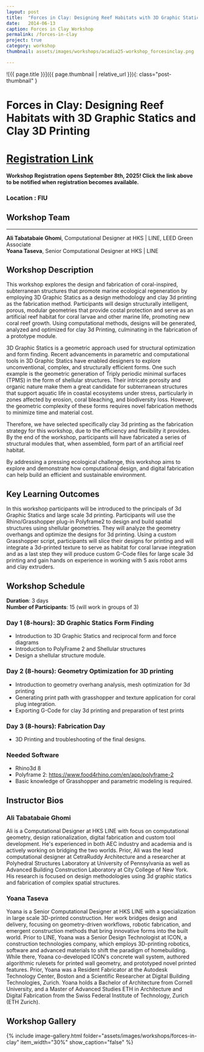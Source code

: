 ```yaml
---
layout: post
title:  "Forces in Clay: Designing Reef Habitats with 3D Graphic Statics and Clay 3D Printing"
date:   2014-06-13
caption: Forces in Clay Workshop
permalink: /forces-in-clay
project: true
category: workshop
thumbnail: assets/images/workshops/acadia25-workshop_forcesinclay.png

---
```


![{{ page.title }}]({{ page.thumbnail | relative_url }}){: class="post-thumbnail" }

# Forces in Clay: Designing Reef Habitats with 3D Graphic Statics and Clay 3D Printing

# [Registration Link](https://www.eventbrite.com/e/acadia-2025-workshops-tickets-1559581613589?aff=oddtdtcreator)

**Workshop Registration opens September 8th, 2025! Click the link above to be notified when registration becomes available.**

### Location : FIU

## Workshop Team
---

**Ali Tabatabaie Ghomi**, Computational Designer at HKS | LINE, LEED Green Associate  
**Yoana Taseva**, Senior Computational Designer at HKS | LINE


## Workshop Description

This workshop explores the design and fabrication of coral-inspired, subterranean structures that promote marine ecological regeneration by employing 3D Graphic Statics as a design methodology and clay 3d printing as the fabrication method. Participants will design structurally intelligent, porous, modular geometries that provide costal protection and serve as an artificial reef habitat for coral larvae and other marine life, promoting new coral reef growth. Using computational methods, designs will be generated, analyzed and optimized for clay 3d Printing, culminating in the fabrication of a prototype module.

3D Graphic Statics is a geometric approach used for structural optimization and form finding. Recent advancements in parametric and computational tools in 3D Graphic Statics have enabled designers to explore unconventional, complex, and structurally efficient forms. One such example is the geometric generation of Triply periodic minimal surfaces (TPMS) in the form of shellular structures. Their intricate porosity and organic nature make them a great candidate for subterranean structures that support aquatic life in coastal ecosystems under stress, particularly in zones affected by erosion, coral bleaching, and biodiversity loss. However, the geometric complexity of these forms requires novel fabrication methods to minimize time and material cost.

Therefore, we have selected specifically clay 3d printing as the fabrication strategy for this workshop, due to the efficiency and flexibility it provides. By the end of the workshop, participants will have fabricated a series of structural modules that, when assembled, form part of an artificial reef habitat.

By addressing a pressing ecological challenge, this workshop aims to explore and demonstrate how computational design, and digital fabrication can help build an efficient and sustainable environment.

## Key Learning Outcomes

In this workshop participants will be introduced to the principals of 3d Graphic Statics and large scale 3d printing. Participants will use the Rhino/Grasshopper plug-in Polyframe2 to design and build spatial structures using shellular geometries. They will analyze the geometry overhangs and optimize the designs for 3d printing. Using a custom Grasshopper script, participants will slice their designs for printing and will integrate a 3d-printed texture to serve as habitat for coral larvae integration and as a last step they will produce custom G-Code files for large scale 3d printing and gain hands on experience in working with 5 axis robot arms and clay extruders.

## Workshop Schedule

**Duration**: 3 days  
**Number of Participants**: 15 (will work in groups of 3)

### Day 1 (8-hours): 3D Graphic Statics Form Finding
- Introduction to 3D Graphic Statics and reciprocal form and force diagrams
- Introduction to PolyFrame 2 and Shellular structures
- Design a shellular structure module.

### Day 2 (8-hours): Geometry Optimization for 3D printing
- Introduction to geometry overhang analysis, mesh optimization for 3d printing
- Generating print path with grasshopper and texture application for coral plug integration.
- Exporting G-Code for clay 3d printing and preparation of test prints

### Day 3 (8-hours): Fabrication Day
- 3D Printing and troubleshooting of the final designs.

### Needed Software
- Rhino3d 8
- Polyframe 2: https://www.food4rhino.com/en/app/polyframe-2
- Basic knowledge of Grasshopper and parametric modeling is required.

## Instructor Bios

### Ali Tabatabaie Ghomi
Ali is a Computational Designer at HKS LINE with focus on computational geometry, design rationalization, digital fabrication and custom tool development. He's experienced in both AEC industry and academia and is actively working on bridging the two worlds. Prior, Ali was the lead computational designer at CetraRuddy Architecture and a researcher at Polyhedral Structures Laboratory at University of Pennsylvania as well as Advanced Building Construction Laboratory at City College of New York. His research is focused on design methodologies using 3d graphic statics and fabrication of complex spatial structures.

### Yoana Taseva
Yoana is a Senior Computational Designer at HKS LINE with a specialization in large scale 3D-printed construction. Her work bridges design and delivery, focusing on geometry-driven workflows, robotic fabrication, and emergent construction methods that bring innovative forms into the built world. Prior to LINE, Yoana was a Senior Design Technologist at ICON, a construction technologies company, which employs 3D-printing robotics, software and advanced materials to shift the paradigm of homebuilding. While there, Yoana co-developed ICON's concrete wall system, authored algorithmic rulesets for printed wall geometry, and prototyped novel printed features. Prior, Yoana was a Resident Fabricator at the Autodesk Technology Center, Boston and a Scientific Researcher at Digital Building Technologies, Zurich. Yoana holds a Bachelor of Architecture from Cornell University, and a Master of Advanced Studies ETH in Architecture and Digital Fabrication from the Swiss Federal Institute of Technology, Zurich (ETH Zurich).

## Workshop Gallery

{% include image-gallery.html folder="assets/images/workshops/forces-in-clay" item_width="30%" show_caption="false" %}
